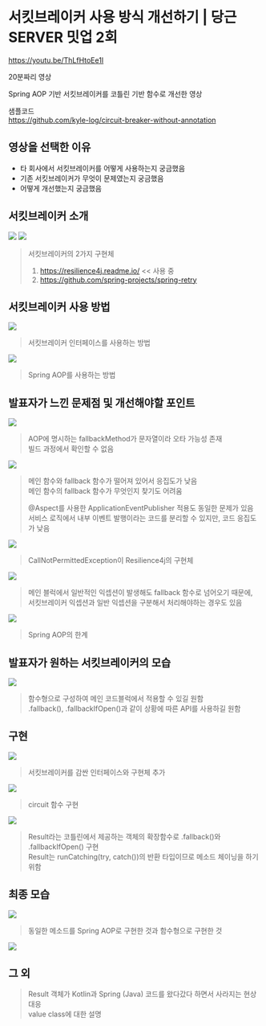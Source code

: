 # 서킷브레이커 사용 방식 개선하기 | 당근 SERVER 밋업 2회

https://youtu.be/ThLfHtoEe1I

20분짜리 영상

Spring AOP 기반 서킷브레이커를 코틀린 기반 함수로 개선한 영상

샘플코드  
https://github.com/kyle-log/circuit-breaker-without-annotation

## 영상을 선택한 이유

- 타 회사에서 서킷브레이커를 어떻게 사용하는지 궁금했음  
- 기존 서킷브레이커가 무엇이 문제였는지 궁금했음  
- 어떻게 개선했는지 궁금했음  


## 서킷브레이커 소개

<img src="https://github.com/junho3/practice-java-spring-boot/assets/54342973/40a19985-77ce-4612-b09b-9ffe6cdd6c82">

<img src="https://github.com/junho3/practice-java-spring-boot/assets/54342973/a49c9a91-b801-47d6-9103-69dfe3627477">

> 서킷브레이커의 2가지 구현체  
> 1. https://resilience4j.readme.io/ << 사용 중
> 2. https://github.com/spring-projects/spring-retry

## 서킷브레이커 사용 방법

<img src="https://github.com/junho3/practice-java-spring-boot/assets/54342973/1f23e9a4-f927-4d92-8a3b-82d821b678cc">

> 서킷브레이커 인터페이스를 사용하는 방법

<img src="https://github.com/junho3/practice-java-spring-boot/assets/54342973/12afb98e-d701-4c3a-97c0-067c1c35f1fe">

> Spring AOP를 사용하는 방법

## 발표자가 느낀 문제점 및 개선해야할 포인트

<img src="https://github.com/junho3/practice-java-spring-boot/assets/54342973/8467d58f-6582-4bb5-a08b-c350aaa8a578">

> AOP에 명시하는 fallbackMethod가 문자열이라 오타 가능성 존재  
> 빌드 과정에서 확인할 수 없음  

<img src="https://github.com/junho3/practice-java-spring-boot/assets/54342973/6c87685c-334b-4209-825b-e78b4a42d4a6">

> 메인 함수와 fallback 함수가 떨어져 있어서 응집도가 낮음  
> 메인 함수의 fallback 함수가 무엇인지 찾기도 어려움  
> 
> @Aspect를 사용한 ApplicationEventPublisher 적용도 동일한 문제가 있음  
> 서비스 로직에서 내부 이벤트 발행이라는 코드를 분리할 수 있지만, 코드 응집도가 낮음  

<img src="https://github.com/junho3/practice-java-spring-boot/assets/54342973/43ddb68f-53bb-477e-81c2-abbc34454ea1">

> CallNotPermittedException이 Resilience4j의 구현체

<img src="https://github.com/junho3/practice-java-spring-boot/assets/54342973/ff3add56-0e55-4005-98ce-a270740e0b77">

> 메인 블럭에서 일반적인 익셉션이 발생해도 fallback 함수로 넘어오기 때문에, 서킷브레이커 익셉션과 일반 익셉션을 구분해서 처리해야하는 경우도 있음  


<img src="https://github.com/junho3/practice-java-spring-boot/assets/54342973/85b7b9dd-b067-41c6-8791-a9aee539cfcb">

> Spring AOP의 한계


## 발표자가 원하는 서킷브레이커의 모습

<img src="https://github.com/junho3/practice-java-spring-boot/assets/54342973/fd0916a3-e0a4-44a6-9af6-de02bef78176">

> 함수형으로 구성하여 메인 코드블럭에서 적용할 수 있길 원함  
> .fallback(), .fallbackIfOpen()과 같이 상황에 따른 API를 사용하길 원함  


## 구현

<img src="https://github.com/junho3/practice-java-spring-boot/assets/54342973/1064269a-fef1-47b5-bfcc-dfea6f80ab34">

> 서킷브레이커를 감싼 인터페이스와 구현체 추가

<img src="https://github.com/junho3/practice-java-spring-boot/assets/54342973/4c06c151-fb8a-4e5e-8914-bce5d01f9d28">

> circuit 함수 구현

<img src="https://github.com/junho3/practice-java-spring-boot/assets/54342973/68a8cb80-da47-4070-9421-beac29a82b75">

> Result라는 코틀린에서 제공하는 객체의 확장함수로 .fallback()와 .fallbackIfOpen() 구현  
> Result는 runCatching(try, catch())의 반환 타입이므로 메소드 체이닝을 하기 위함  


## 최종 모습

<img src="https://github.com/junho3/practice-java-spring-boot/assets/54342973/90931d46-3a15-45a1-91d7-42007f045151">

> 동일한 메소드를 Spring AOP로 구현한 것과 함수형으로 구현한 것  

<img src="https://github.com/junho3/practice-java-spring-boot/assets/54342973/7db3493f-4b60-4b61-9d89-5ba0e9ca39d7">


## 그 외

> Result 객체가 Kotlin과 Spring (Java) 코드를 왔다갔다 하면서 사라지는 현상 대응  
> value class에 대한 설명  

